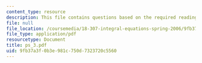 ```yaml
---
content_type: resource
description: This file contains questions based on the required reading for the course.
file: null
file_location: /coursemedia/18-307-integral-equations-spring-2006/9fb37a3f0b3e981c750d7323720c5560_ps_3.pdf
file_type: application/pdf
resourcetype: Document
title: ps_3.pdf
uid: 9fb37a3f-0b3e-981c-750d-7323720c5560
---
```

